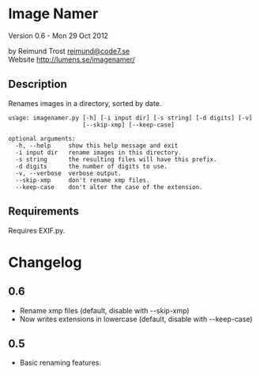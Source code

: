 Image Namer
==========

Version 0.6 - Mon 29 Oct 2012

by Reimund Trost <reimund@code7.se>  
Website <http://lumens.se/imagenamer/>


Description
-----------
Renames images in a directory, sorted by date.


    usage: imagenamer.py [-h] [-i input dir] [-s string] [-d digits] [-v]
                         [--skip-xmp] [--keep-case]  

    optional arguments:
      -h, --help     show this help message and exit
      -i input dir   rename images in this directory.
      -s string      the resulting files will have this prefix.
      -d digits      the number of digits to use.
      -v, --verbose  verbose output.
      --skip-xmp     don't rename xmp files.
      --keep-case    don't alter the case of the extension.


Requirements
------------
Requires EXIF.py.


Changelog
=========

0.6
---
* Rename xmp files (default, disable with --skip-xmp)
* Now writes extensions in lowercase (default, disable with --keep-case)

0.5
---
* Basic renaming features.
